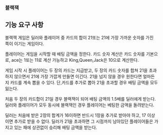 ### 블랙잭

## 기능 요구 사항

블랙잭 게임은 딜러와 플레이어 중 카드의 합이 
21또는 21에 가장 가까운 숫자를 가진 쪽이
이기는 게임이다.

플레이어는 게임을 시작할 때 배팅 금액을 정한다.
카드 숫자 계산은 카드 숫자를 기본으로, ace는
1또는 11로 계산 가능하고
King,Queen,Jack은 10으로 계산한다.

게임 시작 시 플레이어는 두 장의 카드는 지급받고,
두 장의 카드 숫자를 합쳐 21을 초과하지 않으면서
21에 가장 가깝게 만들면 이긴다. 21을 넘지 않을
경우 원한다면 얼마든지 카드를 계속 뽑을 수 있다.
단,카드를 추가로 뽑아 21을 초과할 경우 배팅 금액을
모두 잃는다.

처음 두 장의 카드합이 21일 경우 블랙잭이 되어 
배팅 금액의 1.5배를 딜러에게 받는다. 
딜러와 플레이어가 모두 동시에 블랙잭인 
경우 플레이어는 베팅한 금액을 돌려받는다.

딜러는 처음에 받은 2장의 합계가 16이하면
반드시 1장을 추가로 받아야 하고, 17 이상이면
추가로 받을 수 없다. 딜러가 21을 초과하면
그 시점까지 남아있던 플레이어들은 가지고 있는
패에 상관없이 승리해 배팅 금액을 받는다.

